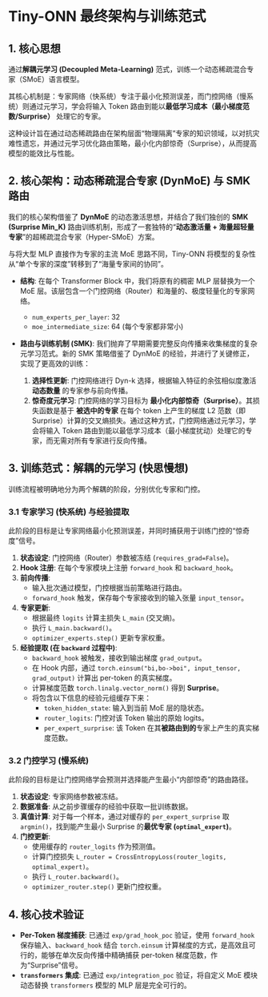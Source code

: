 # Tiny-ONN 最终架构与训练范式

## 1. 核心思想

通过**解耦元学习 (Decoupled Meta-Learning)** 范式，训练一个动态稀疏混合专家（SMoE）语言模型。

其核心机制是：专家网络（快系统）专注于最小化预测误差，而门控网络（慢系统）则通过元学习，学会将输入 Token 路由到能以**最低学习成本（最小梯度范数/Surprise）** 处理它的专家。

这种设计旨在通过动态稀疏路由在架构层面“物理隔离”专家的知识领域，以对抗灾难性遗忘，并通过元学习优化路由策略，最小化内部惊奇（Surprise），从而提高模型的能效比与性能。

## 2. 核心架构：动态稀疏混合专家 (DynMoE) 与 SMK 路由

我们的核心架构借鉴了 **DynMoE** 的动态激活思想，并结合了我们独创的 **SMK (Surprise Min_K)** 路由训练机制，形成了一套独特的“**动态激活量 + 海量超轻量专家**”的超稀疏混合专家（Hyper-SMoE）方案。

与将大型 MLP 直接作为专家的主流 MoE 思路不同，Tiny-ONN 将模型的复杂性从“单个专家的深度”转移到了“海量专家间的协同”。

- **结构**: 在每个 Transformer Block 中，我们将原有的稠密 MLP 层替换为一个 MoE 层。该层包含一个门控网络（Router）和海量的、极度轻量化的专家网络。
  - `num_experts_per_layer`: 32
  - `moe_intermediate_size`: 64 (每个专家都非常小)

- **路由与训练机制 (SMK)**: 我们抛弃了早期需要完整反向传播来收集梯度的复杂元学习范式。新的 SMK 策略借鉴了 DynMoE 的经验，并进行了关键修正，实现了更高效的训练：
  1. **选择性更新**: 门控网络进行 Dyn-k 选择，根据输入特征的余弦相似度激活 **动态数量** 的专家参与前向传播。
  2. **惊奇度元学习**: 门控网络的学习目标为 **最小化内部惊奇（Surprise）**。其损失函数是基于 **被选中的专家** 在每个 token 上产生的梯度 L2 范数（即 Surprise）计算的交叉熵损失。通过这种方式，门控网络通过元学习，学会将输入 Token 路由到能以最低学习成本（最小梯度扰动）处理它的专家，而无需对所有专家进行反向传播。

## 3. 训练范式：解耦的元学习 (快思慢想)

训练流程被明确地分为两个解耦的阶段，分别优化专家和门控。

### 3.1 专家学习 (快系统) 与经验提取

此阶段的目标是让专家网络最小化预测误差，并同时捕获用于训练门控的“惊奇度”信号。

1. **状态设定**: 门控网络（Router）参数被冻结 (`requires_grad=False`)。
2. **Hook 注册**: 在每个专家模块上注册 `forward_hook` 和 `backward_hook`。
3. **前向传播**: 
   - 输入批次通过模型，门控根据当前策略进行路由。
   - `forward_hook` 触发，保存每个专家接收到的输入张量 `input_tensor`。
4. **专家更新**:
   - 根据最终 `logits` 计算主损失 `L_main` (交叉熵)。
   - 执行 `L_main.backward()`。
   - `optimizer_experts.step()` 更新专家权重。
5. **经验提取 (在 `backward` 过程中)**:
   - `backward_hook` 被触发，接收到输出梯度 `grad_output`。
   - 在 Hook 内部，通过 `torch.einsum("bi,bo->boi", input_tensor, grad_output)` 计算出 per-token 的真实梯度。
   - 计算梯度范数 `torch.linalg.vector_norm()` 得到 **Surprise**。
   - 将包含以下信息的经验元组缓存下来：
     - `token_hidden_state`: 输入到当前 MoE 层的隐状态。
     - `router_logits`: 门控对该 Token 输出的原始 logits。
     - `per_expert_surprise`: 该 Token 在其**被路由到的**专家上产生的真实梯度范数。

### 3.2 门控学习 (慢系统)

此阶段的目标是让门控网络学会预测并选择能产生最小“内部惊奇”的路由路径。

1. **状态设定**: 专家网络参数被冻结。
2. **数据准备**: 从之前步骤缓存的经验中获取一批训练数据。
3. **真值计算**: 对于每一个样本，通过对缓存的 `per_expert_surprise` 取 `argmin()`，找到能产生最小 Surprise 的**最优专家 (`optimal_expert`)**。
4. **门控更新**:
   - 使用缓存的 `router_logits` 作为预测值。
   - 计算门控损失 `L_router = CrossEntropyLoss(router_logits, optimal_expert)`。
   - 执行 `L_router.backward()`。
   - `optimizer_router.step()` 更新门控权重。

## 4. 核心技术验证

- **Per-Token 梯度捕获**: 已通过 `exp/grad_hook_poc` 验证，使用 `forward_hook` 保存输入、`backward_hook` 结合 `torch.einsum` 计算梯度的方式，是高效且可行的，能够在单次反向传播中精确捕获 per-token 梯度范数，作为“Surprise”信号。
- **`transformers` 集成**: 已通过 `exp/integration_poc` 验证，将自定义 MoE 模块动态替换 `transformers` 模型的 MLP 层是完全可行的。
